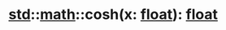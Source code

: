 # [std](/libs/std/)::[math](/libs/std/math/)::cosh(x:&nbsp;[float](/libs/std/core/type.float.md)):&nbsp;[float](/libs/std/core/type.float.md)
